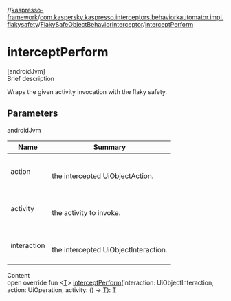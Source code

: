 //[kaspresso-framework](../../index.md)/[com.kaspersky.kaspresso.interceptors.behaviorkautomator.impl.flakysafety](../index.md)/[FlakySafeObjectBehaviorInterceptor](index.md)/[interceptPerform](intercept-perform.md)



# interceptPerform  
[androidJvm]  
Brief description  


Wraps the given activity invocation with the flaky safety.



## Parameters  
  
androidJvm  
  
|  Name|  Summary| 
|---|---|
| action| <br><br>the intercepted UiObjectAction.<br><br>
| activity| <br><br>the activity to invoke.<br><br>
| interaction| <br><br>the intercepted UiObjectInteraction.<br><br>
  
  
Content  
open override fun <[T](intercept-perform.md)> [interceptPerform](intercept-perform.md)(interaction: UiObjectInteraction, action: UiOperation<UiObject2>, activity: () -> [T](intercept-perform.md)): [T](intercept-perform.md)  



